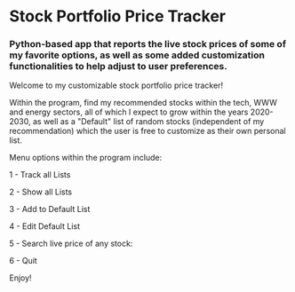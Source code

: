 # Stock Portfolio Price Tracker

### Python-based app that reports the live stock prices of some of my favorite options, as well as some added customization functionalities to help adjust to user preferences.

Welcome to my customizable stock portfolio price tracker!

Within the program, find my recommended stocks within the tech, WWW and energy sectors, all of which I expect to grow within the years 2020-2030, as well as a "Default" list of random stocks (independent of my recommendation) which the user is free to customize as their own personal list.

Menu options within the program include:

1 -  Track all Lists

2 -  Show all Lists

3 -  Add to Default List

4 -  Edit Default List

5 -  Search live price of any stock:

6 -          Quit

Enjoy!
